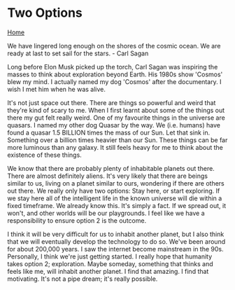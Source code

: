 # Two Options
[Home](../../index.md)

We have lingered long enough on the shores of the cosmic ocean. We are ready at last to set sail for the stars. - Carl Sagan


Long before Elon Musk picked up the torch, Carl Sagan was inspiring the masses to think about exploration beyond Earth. His 1980s show 'Cosmos' blew my mind. I actually named my dog 'Cosmos' after the documentary. I wish I met him when he was alive.

It's not just space out there. There are things so powerful and weird that they're kind of scary to me. When I first learnt about some of the things out there my gut felt really weird. One of my favourite things in the universe are quasars. I named my other dog Quasar by the way. We (i.e. humans) have found a quasar 1.5 BILLION times the mass of our Sun. Let that sink in. Something over a billion times heavier than our Sun. These things can be far more luminous than any galaxy. It still feels heavy for me to think about the existence of these things.


We know that there are probably plenty of inhabitable planets out there. There are almost definitely aliens. It's very likely that there are beings similar to us, living on a planet similar to ours, wondering if there are others out there. We really only have two options: Stay here, or start exploring. If we stay here all of the intelligent life in the known universe will die within a fixed timeframe. We already know this. It's simply a fact. If we spread out, it won't, and other worlds will be our playgrounds. I feel like we have a responsibility to ensure option 2 is the outcome.

I think it will be very difficult for us to inhabit another planet, but I also think that we will eventually develop the technology to do so. We've been around for about 200,000 years. I saw the internet become mainstream in the 90s. Personally, I think we're just getting started. I really hope that humanity takes option 2; exploration. Maybe someday, something that thinks and feels like me, will inhabit another planet. I find that amazing. I find that motivating. It's not a pipe dream; it's really possible.